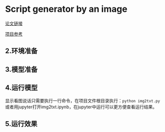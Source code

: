 # Script generator by an image


[论文链接](http://arxiv.org/abs/1609.06647)

[项目参考](https://github.com/tensorflow/models/tree/master/research/im2txt)



## 2.环境准备


## 3.模型准备


## 4.运行模型


显示看图说话只需要执行一行命令，在项目文件根目录执行：`python img2txt.py`或者用jupyter打开img2txt.ipynb，在jupyter中运行可以更方便查看运行结果。

## 5.运行效果


